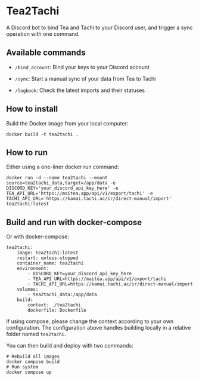 # Tea2Tachi

A Discord bot to bind Tea and Tachi to your Discord user, and trigger a sync operation with one command.

## Available commands

- `/bind_account`: Bind your keys to your Discord account

- `/sync`: Start a manual sync of your data from Tea to Tachi

- `/logbook`: Check the latest imports and their statuses

## How to install

Build the Docker image from your local computer:
```
docker build -t tea2tachi .
```

## How to run

Either using a one-liner docker run command:
```
docker run -d --name tea2tachi --mount source=tea2tachi_data,target=/app/data -e DISCORD_KEY='your_discord_api_key_here' -e TEA_API_URL='https://maitea.app/api/v1/export/tachi' -e TACHI_API_URL='https://kamai.tachi.ac/ir/direct-manual/import' tea2tachi:latest
```

## Build and run with docker-compose

Or with docker-compose:
```
tea2tachi:
    image: tea2tachi:latest
    restart: unless-stopped
    container_name: tea2tachi
    environment:
        - DISCORD_KEY=your_discord_api_key_here
        - TEA_API_URL=https://maitea.app/api/v1/export/tachi
        - TACHI_API_URL=https://kamai.tachi.ac/ir/direct-manual/import
    volumes:
        - tea2tachi_data:/app/data
    build:
        context: ./tea2tachi
        dockerfile: Dockerfile
```

If using compose, please change the context according to your own configuration.
The configuration above handles building locally in a relative folder named `tea2tachi`.

You can then build and deploy with two commands:
```
# Rebuild all images
docker compose build
# Run system
docker compose up
```